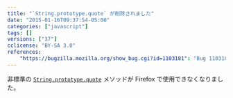 ```yaml
---
title: "`String.prototype.quote` が削除されました"
date: "2015-01-16T09:37:54-05:00"
categories: ["javascript"]
tags: []
versions: ["37"]
cclicense: "BY-SA 3.0"
references:
    "https://bugzilla.mozilla.org/show_bug.cgi?id=1103181": "Bug 1103181 – Remove String.prototype.quote"
---
```

非標準の [`String.prototype.quote`](https://developer.mozilla.org/ja/docs/Web/JavaScript/Reference/Global_Objects/String/quote) メソッドが Firefox で使用できなくなりました。
